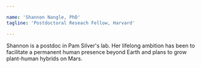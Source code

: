 ```yaml
---

name: 'Shannon Nangle, PhD'
tagline: 'Postdoctoral Reseach Fellow, Harvard'

---
```


Shannon is a postdoc in Pam Silver's lab. Her lifelong ambition has been to facilitate a permanent human presence beyond Earth and plans to grow plant-human hybrids on Mars. 
